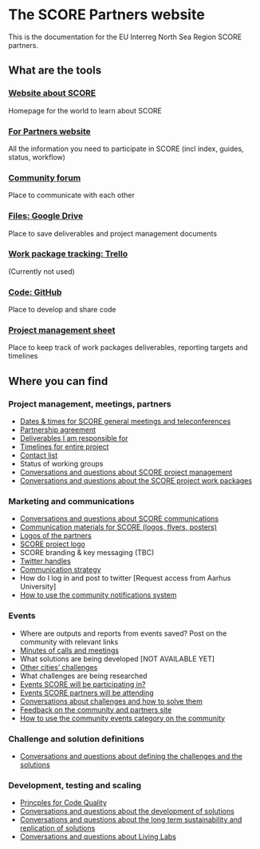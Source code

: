 # The SCORE Partners website

This is the documentation for the EU Interreg North Sea Region SCORE partners.

## What are the tools

### [Website about SCORE](http://northsearegion.eu/score)

Homepage for the world to learn about SCORE 

### [For Partners website](http://score.partners/)

All the information you need to participate in SCORE (incl index, guides, status, workflow)

### [Community forum](https://score.community/)

Place to communicate with each other

### [Files: Google Drive](https://drive.google.com/drive/folders/0B_auLtDQpnPSWi1KdWJHaEhyUTg)

Place to save deliverables and project management documents

### [Work package tracking: Trello](https://trello.com/b/sXyp7Yb1/score-general)

(Currently not used)

### [Code: GitHub](https://github.com/score-partners)

Place to develop and share code

### [Project management sheet](https://drive.google.com/open?id=11sLQA2fUnOnImzHoXHQuAa8HfGA8MN3fATlHlMvqT6c)

Place to keep track of work packages deliverables, reporting targets and timelines

## Where you can find

### Project management, meetings, partners

* [Dates & times for SCORE general meetings and teleconferences](https://drive.google.com/drive/folders/1Az0HaQP5zGSIk1jlsftmITsSJWb5ntN4)
* [Partnership agreement](https://drive.google.com/open?id=0B_auLtDQpnPSUlczY2ZkQzFtSDg)
* [Deliverables I am responsible for](https://docs.google.com/spreadsheets/d/11sLQA2fUnOnImzHoXHQuAa8HfGA8MN3fATlHlMvqT6c/edit#gid=1899654704)
* [Timelines for entire project](https://docs.google.com/spreadsheets/d/11sLQA2fUnOnImzHoXHQuAa8HfGA8MN3fATlHlMvqT6c/edit#gid=1899654704)
* [Contact list](https://drive.google.com/open?id=1fAv9HC1QhA7HBqc64Tnxlymm3CsIC-J4tWkyHP-nagU)
* Status of working groups
* [Conversations and questions about SCORE project management](https://score.community/c/work-packages/project-management)
* [Conversations and questions about the SCORE project work packages](https://score.community/c/work-packages)

### Marketing and communications

* [Conversations and questions about SCORE communications](https://score.community/c/work-packages/communication)
* [Communication materials for SCORE (logos, flyers, posters)](https://drive.google.com/open?id=12x_kePC1FDFsa7bIhRgZEITDcjF02ly9)
* [Logos of the partners](https://drive.google.com/open?id=1kesP1dYrl9A9ta3KuB3UPgsa8y-O3pX7)
* [SCORE project logo](https://drive.google.com/open?id=1VZ2RG_A3rZKd9KNB9EJwqb-WsU-tRmsr)
* SCORE branding & key messaging (TBC)
* [Twitter handles](https://docs.google.com/spreadsheets/d/1wlijZ7soZfMOZZ6bLlpO72uG7UTvNy1jZ80nbJe13z4/edit#gid=1673019241)
* [Communication strategy](https://drive.google.com/open?id=15T_kU64ACstPyZb1HlvwqStwgGkguI2W)
* How do I log in and post to twitter [Request access from Aarhus University]
* [How to use the community notifications system](http://score.partners/guides/community-notifications.html)

### Events

* Where are outputs and reports from events saved? Post on the community with relevant links
* [Minutes of calls and meetings](https://drive.google.com/open?id=1yJ9bKCz3uhGGhx_othd09Bpq_afyyPPl)
* What solutions are being developed [NOT AVAILABLE YET]
* [Other cities’ challenges](https://docs.google.com/spreadsheets/d/1xaikhivpKiXqctTN3Rb6pvz8oB6T9EGcIloBYLDaO5Y/edit#gid=0)
* What challenges are being researched 
* [Events SCORE will be participating in?](https://score.community/c/events/l/agenda)
* [Events SCORE partners will be attending](https://score.community/c/events/l/agenda)
* [Conversations about challenges and how to solve them](https://score.community/c/working-groups)
* [Feedback on the community and partners site](https://score.community/c/meta)
* [How to use the community events category on the community](http://score.partners/guides/community-events-category.html)

### Challenge and solution definitions

* [Conversations and questions about defining the challenges and the solutions](https://score.community/c/work-packages/challenges-and-solutions)

### Development, testing and scaling

* [Princples for Code Quality](https://github.com/score-partners/quality-code)
* [Conversations and questions about the development of solutions](https://score.community/c/work-packages/solution-development)
* [Conversations and questions about the long term sustainability and replication of solutions](https://score.community/c/work-packages/scale-up)
* [Conversations and questions about Living Labs](https://score.community/c/work-packages/living-labs)


